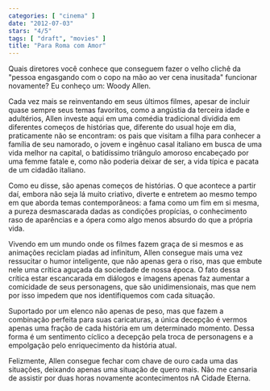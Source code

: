 ```yaml
---
categories: [ "cinema" ]
date: "2012-07-03"
stars: "4/5"
tags: [ "draft", "movies" ]
title: "Para Roma com Amor"
---
```

Quais diretores você conhece que conseguem fazer o velho clichê da
"pessoa engasgando com o copo na mão ao ver cena inusitada" funcionar
novamente? Eu conheço um: Woody Allen.

Cada vez mais se reinventando em seus últimos filmes, apesar de incluir
quase sempre seus temas favoritos, como a angústia da terceira idade
e adultérios, Allen investe aqui em uma comédia tradicional dividida
em diferentes começos de histórias que, diferente do usual hoje em
dia, praticamente não se encontram: os pais que visitam a filha para
conhecer a família de seu namorado, o jovem e ingênuo casal italiano em
busca de uma vida melhor na capital, o batidíssimo triângulo amoroso
encabeçado por uma femme fatale e, como não poderia deixar de ser,
a vida típica e pacata de um cidadão italiano.

Como eu disse, são apenas começos de histórias. O que acontece a partir
daí, embora não seja lá muito criativo, diverte e entretem ao mesmo
tempo em que aborda temas contemporâneos: a fama como um fim em si mesma,
a pureza desmascarada dadas as condições propícias, o conhecimento raso
de aparências e a ópera como algo menos absurdo do que a própria vida.

Vivendo em um mundo onde os filmes fazem graça de si mesmos e as
animações reciclam piadas ad infinitum, Allen consegue mais uma vez
ressucitar o humor inteligente, que não apenas gera o riso, mas que
embute nele uma crítica aguçada da sociedade de nossa época. O fato
dessa crítica estar escancarada em diálogos e imagens apenas faz
aumentar a comicidade de seus personagens, que são unidimensionais,
mas que nem por isso impedem que nos identifiquemos com cada situação.

Suportado por um elenco não apenas de peso, mas que fazem a combinação
perfeita para suas caricaturas, a única decepção é vermos apenas
uma fração de cada história em um determinado momento. Dessa forma
é um sentimento cíclico a decepção pela troca de personagens e a
empolgação pelo enriquecimento da história atual.

Felizmente, Allen consegue fechar com chave de ouro cada uma das
situações, deixando apenas uma situação de quero mais. Não me
cansaria de assistir por duas horas novamente acontecimentos nA Cidade
Eterna.

